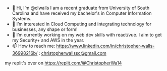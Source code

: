 - 👋 Hi, I’m @clwalls
I am a recent graduate from University of South Carolina and have received my bachelor's in Computer Information Systems.
- 👀 I’m interested in Cloud Computing and integrating technology for businesses, any shape or form!
- 🌱 I’m currently working on my web dev skills with react/vue. I aim to get my Security+ and AWS in the year.
- 📫 How to reach me: https://www.linkedin.com/in/christopher-walls-36998216b/ : christopherwallssc@gmail.com

my replit's over on https://replit.com/@ChristopherWa14
